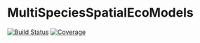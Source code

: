 # MultiSpeciesSpatialEcoModels

[![Build Status](https://github.com/lsaravia/MultiSpeciesSpatialEcoModels.jl/actions/workflows/CI.yml/badge.svg?branch=main)](https://github.com/lsaravia/MultiSpeciesSpatialEcoModels.jl/actions/workflows/CI.yml?query=branch%3Amain)
[![Coverage](https://codecov.io/gh/lsaravia/MultiSpeciesSpatialEcoModels.jl/branch/main/graph/badge.svg)](https://codecov.io/gh/lsaravia/MultiSpeciesSpatialEcoModels.jl)
